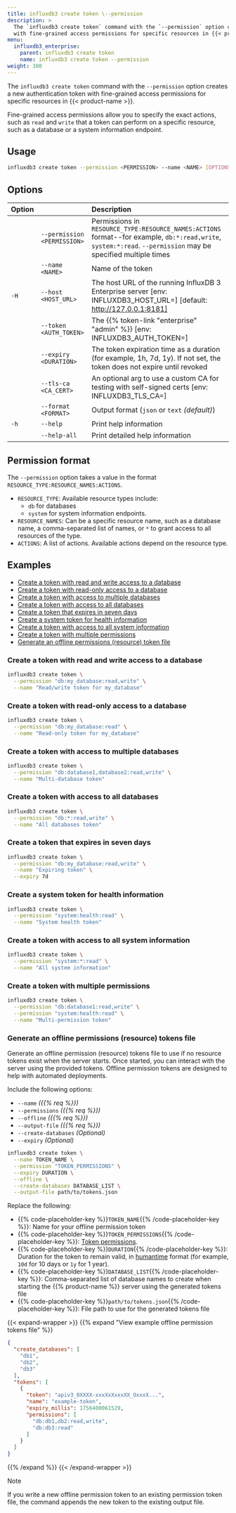 ```yaml
---
title: influxdb3 create token \--permission
description: >
  The `influxdb3 create token` command with the `--permission` option creates a new authentication token
  with fine-grained access permissions for specific resources in {{< product-name >}}.
menu:
  influxdb3_enterprise:
    parent: influxdb3 create token
    name: influxdb3 create token --permission
weight: 300
---
```


The `influxdb3 create token` command with the `--permission` option creates a new authentication token
with fine-grained access permissions for specific resources in {{< product-name >}}.

Fine-grained access permissions allow you to specify the exact actions, such as
`read` and `write` that a token can perform on a specific resource, such as 
a database or a system information endpoint.

## Usage

```bash
influxdb3 create token --permission <PERMISSION> --name <NAME> [OPTIONS]
```

## Options

| Option |                             | Description                                                                                                                                                   |
| :----- | :-------------------------- | :------------------------------------------------------------------------------------------------------------------------------------------------------------ |
|        | `--permission <PERMISSION>` | Permissions in `RESOURCE_TYPE:RESOURCE_NAMES:ACTIONS` format--for example, `db:*:read,write`, `system:*:read`. `--permission` may be specified multiple times |
|        | `--name <NAME>`             | Name of the token                                                                                                                                             |
| `-H`   | `--host <HOST_URL>`         | The host URL of the running InfluxDB 3 Enterprise server [env: INFLUXDB3_HOST_URL=] [default: http://127.0.0.1:8181]                                          |
|        | `--token <AUTH_TOKEN>`      | The {{% token-link "enterprise" "admin" %}} [env: INFLUXDB3_AUTH_TOKEN=]                                                                                      |
|        | `--expiry <DURATION>`       | The token expiration time as a duration (for example, 1h, 7d, 1y). If not set, the token does not expire until revoked                                        |
|        | `--tls-ca <CA_CERT>`        | An optional arg to use a custom CA for testing with self-signed certs [env: INFLUXDB3_TLS_CA=]                                                                |
|        | `--format <FORMAT>`         | Output format (`json` or `text` _(default)_)                                                                                                                  |
| `-h`   | `--help`                    | Print help information                                                                                                                                        |
|        | `--help-all`                | Print detailed help information                                                                                                                               |

## Permission format

The `--permission` option takes a value in the format `RESOURCE_TYPE:RESOURCE_NAMES:ACTIONS`.

- `RESOURCE_TYPE`: Available resource types include:
  - `db` for databases
  - `system` for system information endpoints.
- `RESOURCE_NAMES`: Can be a specific resource name, such as a database name, a
  comma-separated list of names, or `*` to grant access to all resources of the type.
- `ACTIONS`: A list of actions. Available actions depend on the resource type.

## Examples

- [Create a token with read and write access to a database](#create-a-token-with-read-and-write-access-to-a-database)
- [Create a token with read-only access to a database](#create-a-token-with-read-only-access-to-a-database)
- [Create a token with access to multiple databases](#create-a-token-with-access-to-multiple-databases)
- [Create a token with access to all databases](#create-a-token-with-access-to-all-databases)
- [Create a token that expires in seven days](#create-a-token-that-expires-in-seven-days)
- [Create a system token for health information](#create-a-system-token-for-health-information)
- [Create a token with access to all system information ](#create-a-token-with-access-to-all-system-information-)
- [Create a token with multiple permissions](#create-a-token-with-multiple-permissions)
- [Generate an offline permissions (resource) token file](#generate-an-offline-permissions-resource-token-file)

### Create a token with read and write access to a database

```bash
influxdb3 create token \
  --permission "db:my_database:read,write" \
  --name "Read/write token for my_database"
```

### Create a token with read-only access to a database

```bash
influxdb3 create token \
  --permission "db:my_database:read" \
  --name "Read-only token for my_database"
```

### Create a token with access to multiple databases

```bash
influxdb3 create token \
  --permission "db:database1,database2:read,write" \
  --name "Multi-database token"
```

### Create a token with access to all databases

```bash
influxdb3 create token \
  --permission "db:*:read,write" \
  --name "All databases token"
```

### Create a token that expires in seven days

```bash
influxdb3 create token \
  --permission "db:my_database:read,write" \
  --name "Expiring token" \
  --expiry 7d
```

### Create a system token for health information

```bash
influxdb3 create token \
  --permission "system:health:read" \
  --name "System health token"
```

### Create a token with access to all system information 

```bash
influxdb3 create token \
  --permission "system:*:read" \
  --name "All system information"
```

### Create a token with multiple permissions

```bash
influxdb3 create token \
  --permission "db:database1:read,write" \
  --permission "system:health:read" \
  --name "Multi-permission token"
```

### Generate an offline permissions (resource) tokens file

Generate an offline permission (resource) tokens file to use if no resource
tokens exist when the server starts. Once started, you can interact with the
server using the provided tokens. Offline permission tokens are designed to help
with automated deployments.

Include the following options:

- `--name` _({{% req %}})_
- `--permissions` _({{% req %}})_
- `--offline` _({{% req %}})_
- `--output-file` _({{% req %}})_
- `--create-databases` _(Optional)_
- `--expiry` _(Optional)_

<!-- pytest.mark.skip -->
```bash { placeholders="TOKEN_(NAME|PERMISSIONS)|DURATION|DATABASE_LIST|path/to/tokens.json" }
influxdb3 create token \
  --name TOKEN_NAME \
  --permission "TOKEN_PERMISSIONS" \
  --expiry DURATION \
  --offline \
  --create-databases DATABASE_LIST \
  --output-file path/to/tokens.json
```

Replace the following:

- {{% code-placeholder-key %}}`TOKEN_NAME`{{% /code-placeholder-key %}}:
  Name for your offline permission token
- {{% code-placeholder-key %}}`TOKEN_PERMISSIONS`{{% /code-placeholder-key %}}:
  [Token permissions](#permissions-format).
- {{% code-placeholder-key %}}`DURATION`{{% /code-placeholder-key %}}:
  Duration for the token to remain valid, in
  [humantime](https://docs.rs/humantime/latest/humantime/fn.parse_duration.html)
  format (for example, `10d` for 10 days or `1y` for 1 year).
- {{% code-placeholder-key %}}`DATABASE_LIST`{{% /code-placeholder-key %}}:
  Comma-separated list of database names to create when starting the
  {{% product-name %}} server using the generated tokens file
- {{% code-placeholder-key %}}`path/to/tokens.json`{{% /code-placeholder-key %}}:
  File path to use for the generated tokens file

{{< expand-wrapper >}}
{{% expand "View example offline permission tokens file" %}}
```json
{
  "create_databases": [
    "db1",
    "db2",
    "db3"
  ],
  "tokens": [
    {
      "token": "apiv3_0XXXX-xxxXxXxxxXX_OxxxX...",
      "name": "example-token",
      "expiry_millis": 1756400061529,
      "permissions": [
        "db:db1,db2:read,write",
        "db:db3:read"
      ]
    }
  ]
}
```
{{% /expand %}}
{{< /expand-wrapper >}}

> [!Note]
> If you write a new offline permission token to an existing permission token file,
> the command appends the new token to the existing output file.
